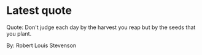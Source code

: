 # Latest quote 

Quote: Don't judge each day by the harvest you reap but by the seeds that you plant. 

By: Robert Louis Stevenson